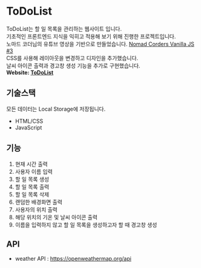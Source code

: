 # ToDoList   
ToDoList는 할 일 목록을 관리하는 웹사이트 입니다.   
기초적인 프론트엔드 지식을 익히고 적용해 보기 위해 진행한 프로젝트입니다.    
노마드 코더님의 유튜브 영상을 기반으로 만들었습니다. [Nomad Corders Vanilla JS #3](https://youtube.com/playlist?list=PLaBDhl34ivDNKS9k5bJox_hStrYOnx5wE)     
CSS를 사용해 레이아웃을 변경하고 디자인을 추가했습니다.   
날씨 아이콘 출력과 경고창 생성 기능을 추가로 구현했습니다.    
**Website: [ToDoList](https://dayeon1351.github.io/ToDoList/)**

## 기술스택    
모든 데이터는 Local Storage에 저장됩니다.     
  - HTML/CSS
  - JavaScript

## 기능
  1. 현재 시간 출력
  2. 사용자 이름 입력
  3. 할 일 목록 생성
  4. 할 일 목록 출력
  5. 할 일 목록 삭제
  6. 랜덤한 배경화면 출력
  7. 사용자의 위치 출력
  8. 해당 위치의 기온 및 날씨 아이콘 출력
  9. 이름을 입력하지 않고 할 일 목록을 생성하고자 할 때 경고창 생성              

## API
- weather API : https://openweathermap.org/api      

